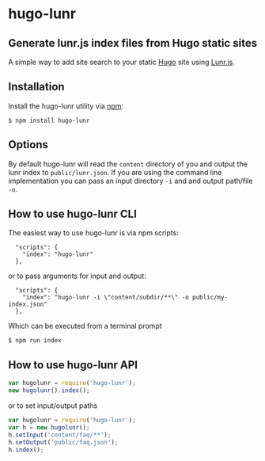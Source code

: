 # hugo-lunr
## Generate lunr.js index files from Hugo static sites
A simple way to add site search to your static [Hugo](https://gohugo.io/) site using [Lunr.js](http://lunrjs.com/).

## Installation

Install the hugo-lunr utility via [npm](http://npmjs.org/):

```
$ npm install hugo-lunr
```

## Options
By default hugo-lunr will read the `content` directory of you and output the lunr index to `public/lunr.json`. If you are using the command line implementation you can pass an input directory `-i` and and output path/file `-o`.


## How to use hugo-lunr CLI
The easiest way to use hugo-lunr is via npm scripts:
```
  "scripts": {
    "index": "hugo-lunr"
  },
```

or to pass arguments for input and output:

```
  "scripts": {
    "index": "hugo-lunr -i \"content/subdir/**\" -o public/my-index.json"
  },
```

Which can be executed from a terminal prompt
```
$ npm run index
```

## How to use hugo-lunr API
```javascript
var hugolunr = require('hugo-lunr');
new hugolunr().index();
```

or to set input/output paths

```javascript
var hugolunr = require('hugo-lunr');
var h = new hugolunr();
h.setInput('content/faq/**');
h.setOutput('public/faq.json');
h.index();
```


